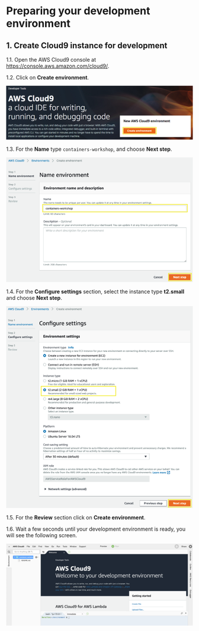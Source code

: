# Preparing your development environment

## 1. Create Cloud9 instance for development

1.1\. Open the AWS Cloud9 console at https://console.aws.amazon.com/cloud9/.

1.2\. Click on **Create environment**.

![Cloud9 Create environment](images2/cloud9-create.png)

1.3\. For the **Name** type `containers-workshop`, and choose **Next step**.

![Cloud9 name environment](images2/cloud9-name.png)

1.4\. For the **Configure settings** section, select the instance type **t2.small** and choose **Next step**.

![Cloud9 Settings](images2/cloud9-settings.png)

1.5\. For the **Review** section click on **Create environment**.

1.6\. Wait a few seconds until your development environment is ready, you will see the following screen.

![Cloud9 Env](images2/cloud9-env.png)
